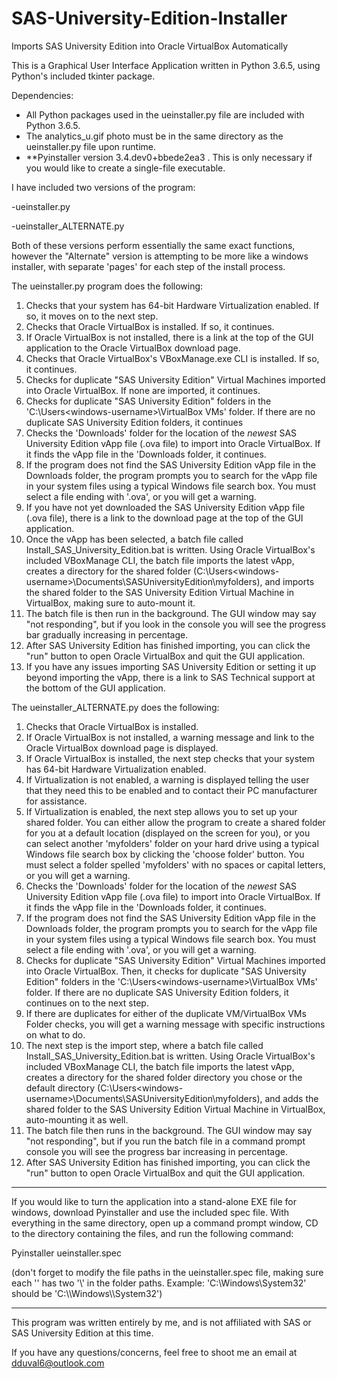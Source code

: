 # SAS-University-Edition-Installer
Imports SAS University Edition into Oracle VirtualBox Automatically

This is a Graphical User Interface Application written in Python 3.6.5, using Python's included tkinter package.

Dependencies: 
- All Python packages used in the ueinstaller.py file are included with Python 3.6.5.
- The analytics_u.gif photo must be in the same directory as the ueinstaller.py file upon runtime.
- **Pyinstaller version 3.4.dev0+bbede2ea3 . This is only necessary if you would like to create a single-file executable.

I have included two versions of the program: 

-ueinstaller.py

-ueinstaller_ALTERNATE.py

Both of these versions perform essentially the same exact functions, however the "Alternate" version is attempting to be more like a windows installer, with separate 'pages' for each step of the install process.

The ueinstaller.py program does the following:
1. Checks that your system has 64-bit Hardware Virtualization enabled. If so, it moves on to the next step.
2. Checks that Oracle VirtualBox is installed. If so, it continues.
3. If Oracle VirtualBox is not installed, there is a link at the top of the GUI application to the Oracle VirtualBox download page.
4. Checks that Oracle VirtualBox's VBoxManage.exe CLI is installed. If so, it continues.
5. Checks for duplicate "SAS University Edition" Virtual Machines imported into Oracle VirtualBox. If none are imported, it continues.
6. Checks for duplicate "SAS University Edition" folders in the 'C:\Users\<windows-username>\VirtualBox VMs\' folder. If there are no duplicate SAS University Edition folders, it continues
7. Checks the 'Downloads' folder for the location of the *newest* SAS University Edition vApp file (.ova file) to import into Oracle VirtualBox. If it finds the vApp file in the 'Downloads folder, it continues.
8. If the program does not find the SAS University Edition vApp file in the Downloads folder, the program prompts you to search for the vApp file in your system files using a typical Windows file search box. You must select a file ending with '.ova', or you will get a warning.
9. If you have not yet downloaded the SAS University Edition vApp file (.ova file), there is a link to the download page at the top of the GUI application.
10. Once the vApp has been selected, a batch file called Install_SAS_University_Edition.bat is written. Using Oracle VirtualBox's included VBoxManage CLI, the batch file imports the latest vApp, creates a directory for the shared folder (C:\Users\<windows-username>\Documents\SASUniversityEdition\myfolders), and imports the shared folder to the SAS University Edition Virtual Machine in VirtualBox, making sure to auto-mount it.
11. The batch file is then run in the background. The GUI window may say "not responding", but if you look in the console you will see the progress bar gradually increasing in percentage.
12. After SAS University Edition has finished importing, you can click the "run" button to open Oracle VirtualBox and quit the GUI application.
13. If you have any issues importing SAS University Edition or setting it up beyond importing the vApp, there is a link to SAS Technical support at the bottom of the GUI application.

The ueinstaller_ALTERNATE.py does the following:
1. Checks that Oracle VirtualBox is installed.
2. If Oracle VirtualBox is not installed, a warning message and link to the Oracle VirtualBox download page is displayed.
3. If Oracle VirtualBox is installed, the next step checks that your system has 64-bit Hardware Virtualization enabled.
4. If Virtualization is not enabled, a warning is displayed telling the user that they need this to be enabled and to contact their PC manufacturer for assistance.
5. If Virtualization is enabled, the next step allows you to set up your shared folder. You can either allow the program to create a shared folder for you at a default location (displayed on the screen for you), or you can select another 'myfolders' folder on your hard drive using a typical Windows file search box by clicking the 'choose folder' button. You must select a folder spelled 'myfolders' with no spaces or capital letters, or you will get a warning.
6. Checks the 'Downloads' folder for the location of the *newest* SAS University Edition vApp file (.ova file) to import into Oracle VirtualBox. If it finds the vApp file in the 'Downloads folder, it continues.
7. If the program does not find the SAS University Edition vApp file in the Downloads folder, the program prompts you to search for the vApp file in your system files using a typical Windows file search box. You must select a file ending with '.ova', or you will get a warning.
8. Checks for duplicate "SAS University Edition" Virtual Machines imported into Oracle VirtualBox. Then, it checks for duplicate "SAS University Edition" folders in the 'C:\Users\<windows-username>\VirtualBox VMs\' folder. If there are no duplicate SAS University Edition folders, it continues on to the next step. 
9. If there are duplicates for either of the duplicate VM/VirtualBox VMs Folder checks, you will get a warning message with specific instructions on what to do.
10. The next step is the import step, where a batch file called Install_SAS_University_Edition.bat is written. Using Oracle VirtualBox's included VBoxManage CLI, the batch file imports the latest vApp, creates a directory for the shared folder directory you chose or the default directory (C:\Users\<windows-username>\Documents\SASUniversityEdition\myfolders), and adds the shared folder to the SAS University Edition Virtual Machine in VirtualBox, auto-mounting it as well.
11. The batch file then runs in the background. The GUI window may say "not responding", but if you run the batch file in a command prompt console you will see the progress bar increasing in percentage.
12. After SAS University Edition has finished importing, you can click the "run" button to open Oracle VirtualBox and quit the GUI application.


********************************************************************************************************************************
If you would like to turn the application into a stand-alone EXE file for windows, download Pyinstaller and use the included spec file. With everything in the same directory, open up a command prompt window, CD to the directory containing the files, and run the following command:

Pyinstaller ueinstaller.spec

(don't forget to modify the file paths in the ueinstaller.spec file, making sure each '\' has two '\\' in the folder paths. Example: 'C:\Windows\System32' should be 'C:\\\\Windows\\\\System32')
********************************************************************************************************************************

This program was written entirely by me, and is not affiliated with SAS or SAS University Edition at this time.

If you have any questions/concerns, feel free to shoot me an email at dduval6@outlook.com
